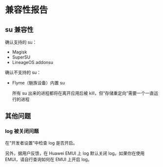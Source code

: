 # 兼容性报告

## su 兼容性

确认支持的 su：

* Magisk
* SuperSU
* LineageOS addonsu

确认不支持的 su：

* Flyme（魅族设备）内置 su
  
  所有 su 出来的进程都将在离开应用后被 kill，但“存储重定向”需要一个一直运行的进程

## 其他问题

### log 被关闭问题

在“开发者设置”中检查 log 是否开启。

另外，据用户反馈，在 Huawei EMUI 上 log 默认关闭 log。如果你在使用 EMUI，请自行查询如何在 EMUI 上开启 log。